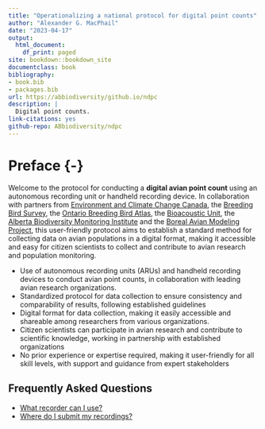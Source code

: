 ```yaml
--- 
title: "Operationalizing a national protocol for digital point counts"
author: "Alexander G. MacPhail"
date: "2023-04-17"
output:
  html_document:
    df_print: paged
site: bookdown::bookdown_site
documentclass: book
bibliography:
- book.bib
- packages.bib
url: https://abbiodiversity/github.io/ndpc
description: |
  Digital point counts.
link-citations: yes
github-repo: ABbiodiversity/ndpc
---
```




# Preface {-}

Welcome to the protocol for conducting a **digital avian point count** using an autonomous recording unit or handheld recording device. In collaboration with partners from [Environment and Climate Change Canada](), the [Breeding Bird Survey](), the [Ontario Breeding Bird Atlas](), the [Bioacoustic Unit](), the [Alberta Biodiversity Monitoring Institute]() and the [Boreal Avian Modeling Project](), this user-friendly protocol aims to establish a standard method for collecting data on avian populations in a digital format, making it accessible and easy for citizen scientists to collect and contribute to avian research and population monitoring.

- Use of autonomous recording units (ARUs) and handheld recording devices to conduct avian point counts, in collaboration with leading avian research organizations.
- Standardized protocol for data collection to ensure consistency and comparability of results, following established guidelines
- Digital format for data collection, making it easily accessible and shareable among researchers from various organizations.
- Citizen scientists can participate in avian research and contribute to scientific knowledge, working in partnership with established organizations
- No prior experience or expertise required, making it user-friendly for all skill levels, with support and guidance from expert stakeholders

## Frequently Asked Questions

- [What recorder can I use?]()
- [Where do I submit my recordings?]()





